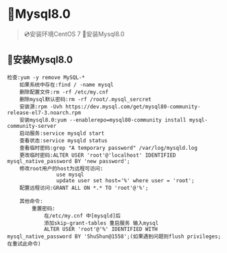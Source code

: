 # 🐬Mysql8.0
> 💿安装环境CentOS 7
> 🐬安装Mysql8.0
## 🐬安装Mysql8.0
    检查:yum -y remove MySQL-*
        如果系统中存在:find / -name mysql
        删除配置文件:rm -rf /etc/my.cnf
        删除mysql默认密码:rm -rf /root/.mysql_sercret
        安装源:rpm -Uvh https://dev.mysql.com/get/mysql80-community-release-el7-3.noarch.rpm
        安装mysql8.0:yum --enablerepo=mysql80-community install mysql-community-server
        启动服务:service mysqld start
        查看状态:service mysqld status
        查看临时密码:grep "A temporary password" /var/log/mysqld.log
        更改临时密码:ALTER USER 'root'@'localhost' IDENTIFIED mysql_native_password BY 'new password';
        修改root用户的host为远程可访问: 
                    use mysql
                    update user set host='%' where user = 'root';
        配置远程访问:GRANT ALL ON *.* TO 'root'@'%';
        
        其他命令:
            重置密码: 
                在/etc/my.cnf 中[mysqld]后
                添加skip-grant-tables 重启服务 输入mysql
                ALTER USER 'root'@'%' IDENTIFIED WITH mysql_native_password BY 'ShuShun@1558';(如果遇到问题则flush privileges;在重试此命令)